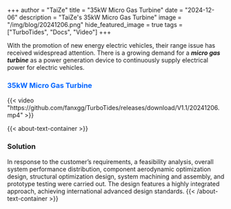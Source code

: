 +++
author = "TaiZe"
title = "35kW Micro Gas Turbine"
date = "2024-12-06"
description = "TaiZe's 35kW Micro Gas Turbine"
image = "/img/blog/20241206.png"
hide_featured_image = true
tags = ["TurboTides", "Docs", "Video"]
+++

With the promotion of new energy electric vehicles, their range issue has received widespread attention. There is a growing demand for a ***micro gas turbine*** as a power generation device to continuously supply electrical power for electric vehicles. <!--more--> 

<h3 style="color: #0066FF;">35kW Micro Gas Turbine</h3>
{{< video "https://github.com/fanxgg/TurboTides/releases/download/V1.1/20241206.mp4" >}}

{{< about-text-container >}}
### Solution
In response to the customer’s requirements, a feasibility analysis, overall system performance distribution, component aerodynamic optimization design, structural optimization design, system machining and assembly, and prototype testing were carried out. The design features a highly integrated approach, achieving international advanced design standards.
{{< /about-text-container >}}








